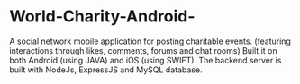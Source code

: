 # World-Charity-Android-
A social network mobile application for posting charitable events. (featuring interactions through likes, comments, forums and chat rooms)  Built it on both Android (using JAVA) and iOS (using SWIFT). 
The backend server is built with NodeJs, ExpressJS and MySQL database.

